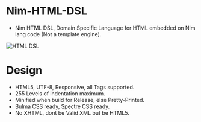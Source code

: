 # Nim-HTML-DSL

- Nim HTML DSL, Domain Specific Language for HTML embedded on Nim lang code (Not a template engine).

![HTML DSL](https://raw.githubusercontent.com/juancarlospaco/nim-html-dsl/master/temp.png "HTML for Cats")


# Design

- HTML5, UTF-8, Responsive, all Tags supported.
- 255 Levels of indentation maximum.
- Minified when build for Release, else Pretty-Printed.
- Bulma CSS ready, Spectre CSS ready.
- No XHTML, dont be Valid XML but be HTML5.
